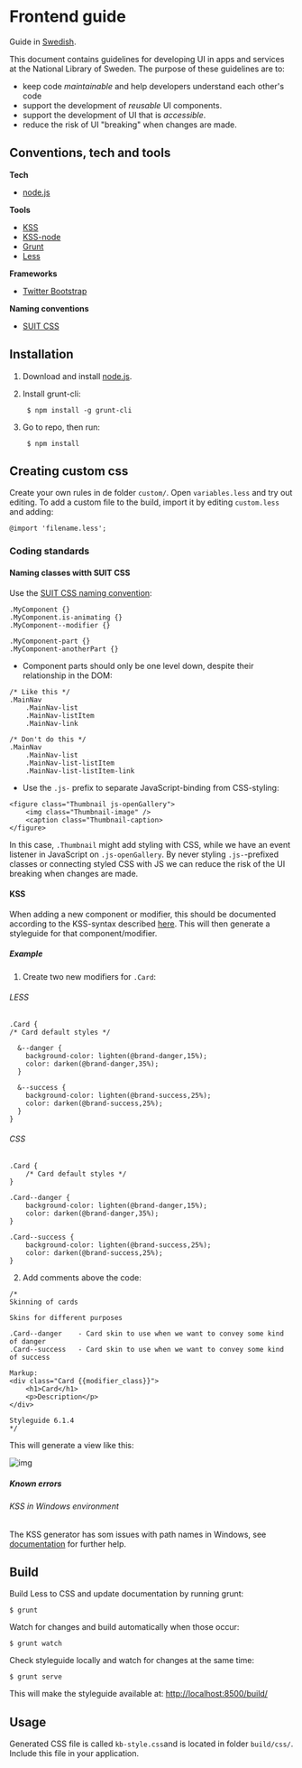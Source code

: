 # Frontend guide 

Guide in [Swedish]().

This document contains guidelines for developing UI in apps and services at the National Library of Sweden. The purpose of these guidelines are to:

- keep code _maintainable_ and help developers understand each other's code 
- support the development of _reusable_ UI components.
- support the development of UI that is _accessible_.
- reduce the risk of UI "breaking" when changes are made.


## Conventions, tech and tools
**Tech**
- [node.js](https://nodejs.org/download/)

**Tools**
- [KSS](https://github.com/kneath/kss)
- [KSS-node](https://github.com/kss-node/kss-node)
- [Grunt](https://gruntjs.com/)
- [Less](http://lesscss.org/)

**Frameworks**
- [Twitter Bootstrap](https://github.com/twbs/bootstrap)

**Naming conventions**
- [SUIT CSS](https://suitcss.github.io)


## Installation

1. Download and install [node.js](https://nodejs.org/download/).

2. Install grunt-cli:

        $ npm install -g grunt-cli

3. Go to repo, then run:

        $ npm install


## Creating custom css

Create your own rules in de folder `custom/`. Open `variables.less` and try out editing. To add a custom file to the build, import it by editing `custom.less` and adding:

    @import 'filename.less';

### Coding standards

#### Naming classes witth SUIT CSS

Use the [SUIT CSS naming convention](https://github.com/suitcss/suit/blob/master/doc/naming-conventions.md):

````
.MyComponent {}
.MyComponent.is-animating {}
.MyComponent--modifier {}

.MyComponent-part {}
.MyComponent-anotherPart {}
````

- Component parts should only be one level down, despite their relationship in the DOM:

```
/* Like this */
.MainNav
    .MainNav-list
    .MainNav-listItem
    .MainNav-link

/* Don't do this */
.MainNav
    .MainNav-list
    .MainNav-list-listItem
    .MainNav-list-listItem-link
```
- Use the `.js-` prefix to separate JavaScript-binding from CSS-styling:

````
<figure class="Thumbnail js-openGallery">
    <img class="Thumbnail-image" />
    <caption class="Thumbnail-caption>
</figure>
````
In this case, `.Thumbnail` might add styling with CSS, while we have an event listener in JavaScript on `.js-openGallery`. By never styling `.js-`-prefixed classes or connecting styled CSS with JS we can reduce the risk of the UI breaking when changes are made.

#### KSS

When adding a new component or modifier, this should be documented according to the KSS-syntax described [here](http://warpspire.com/kss/syntax/). This will then generate a styleguide for that component/modifier. 


##### Example

1. Create two new modifiers for `.Card`:

###### LESS

    .Card {
    /* Card default styles */

      &--danger {
        background-color: lighten(@brand-danger,15%);
        color: darken(@brand-danger,35%);
      }

      &--success {
        background-color: lighten(@brand-success,25%);
        color: darken(@brand-success,25%);
      }
    }

###### CSS

    .Card {
        /* Card default styles */
    }

    .Card--danger {
        background-color: lighten(@brand-danger,15%);
        color: darken(@brand-danger,35%);  
    }

    .Card--success {
        background-color: lighten(@brand-success,25%);
        color: darken(@brand-success,25%);   
    }

2. Add comments above the code:

```
/*
Skinning of cards

Skins for different purposes

.Card--danger    - Card skin to use when we want to convey some kind of danger
.Card--success   - Card skin to use when we want to convey some kind of success

Markup:
<div class="Card {{modifier_class}}">
    <h1>Card</h1>
    <p>Description</p>
</div>

Styleguide 6.1.4
*/
```

This will generate a view like this:

![img](https://dl.dropboxusercontent.com/u/2316209/Screenshot%202015-06-03%2016.24.39.png)

##### Known errors
###### KSS in Windows environment

The KSS generator has som issues with path names in Windows, see [documentation](https://github.com/igor-dv/grunt-kss/commit/c23f26a2499fdeac2e9ca9a313771b2b6c7f8043) for further help.


## Build

Build Less to CSS and update documentation by running grunt:

    $ grunt

Watch for changes and build automatically when those occur:

    $ grunt watch

Check styleguide locally and watch for changes at the same time:

    $ grunt serve

This will make the styleguide available at: [http://localhost:8500/build/](http://localhost:8500/build/)

## Usage

Generated CSS file is called `kb-style.css`and is located in folder `build/css/`. Include this file in your application.

